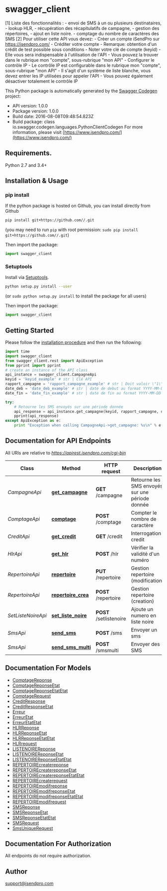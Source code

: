 # swagger_client
[1] Liste des fonctionnalités : - envoi de SMS à un ou plusieurs destinataires, - lookup HLR, - récupération des récapitulatifs de campagne, - gestion des répertoires, - ajout en liste noire. - comptage du nombre de caractères des SMS  [2] Pour utiliser cette API vous devez: - Créer un compte iSendPro sur https://isendpro.com/ - Créditer votre compte      - Remarque: obtention d'un crédit de test possible sous conditions - Noter votre clé de compte (keyid)   - Elle vous sera indispensable à l'utilisation de l'API   - Vous pouvez la trouver dans le rubrique mon \"compte\", sous-rubrique \"mon API\" - Configurer le contrôle IP   - Le contrôle IP est configurable dans le rubrique mon \"compte\", sous-rubrique \"mon API\"   - Il s'agit d'un système de liste blanche, vous devez entrer les IP utilisées pour appeler l'API   - Vous pouvez également désactiver totalement le contrôle IP 

This Python package is automatically generated by the [Swagger Codegen](https://github.com/swagger-api/swagger-codegen) project:

- API version: 1.0.0
- Package version: 1.0.0
- Build date: 2016-08-08T09:48:54.823Z
- Build package: class io.swagger.codegen.languages.PythonClientCodegen
For more information, please visit [https://www.isendpro.com/](https://www.isendpro.com/)

## Requirements.

Python 2.7 and 3.4+

## Installation & Usage
### pip install

If the python package is hosted on Github, you can install directly from Github

```sh
pip install git+https://github.com//.git
```
(you may need to run `pip` with root permission: `sudo pip install git+https://github.com//.git`)

Then import the package:
```python
import swagger_client 
```

### Setuptools

Install via [Setuptools](http://pypi.python.org/pypi/setuptools).

```sh
python setup.py install --user
```
(or `sudo python setup.py install` to install the package for all users)

Then import the package:
```python
import swagger_client
```

## Getting Started

Please follow the [installation procedure](#installation--usage) and then run the following:

```python
import time
import swagger_client
from swagger_client.rest import ApiException
from pprint import pprint
# create an instance of the API class
api_instance = swagger_client.CampagneApi
keyid = 'keyid_example' # str | Clé API
rapport_campagne = 'rapport_campagne_example' # str | Doit valoir \"1\"
date_deb = 'date_deb_example' # str | date de debut au format YYYY-MM-DD hh:mm
date_fin = 'date_fin_example' # str | date de fin au format YYYY-MM-DD hh:mm

try:
    # Retourne les SMS envoyés sur une période donnée
    api_response = api_instance.get_campagne(keyid, rapport_campagne, date_deb, date_fin)
    pprint(api_response)
except ApiException as e:
    print "Exception when calling CampagneApi->get_campagne: %s\n" % e

```

## Documentation for API Endpoints

All URIs are relative to *https://apirest.isendpro.com/cgi-bin*

Class | Method | HTTP request | Description
------------ | ------------- | ------------- | -------------
*CampagneApi* | [**get_campagne**](docs/CampagneApi.md#get_campagne) | **GET** /campagne | Retourne les SMS envoyés sur une période donnée
*ComptageApi* | [**comptage**](docs/ComptageApi.md#comptage) | **POST** /comptage | Compter le nombre de caractère 
*CreditApi* | [**get_credit**](docs/CreditApi.md#get_credit) | **GET** /credit | Interrogation credit
*HlrApi* | [**get_hlr**](docs/HlrApi.md#get_hlr) | **POST** /hlr | Vérifier la validité d&#39;un numéro
*RepertoireApi* | [**repertoire**](docs/RepertoireApi.md#repertoire) | **PUT** /repertoire | Gestion repertoire (modification)
*RepertoireApi* | [**repertoire_crea**](docs/RepertoireApi.md#repertoire_crea) | **POST** /repertoire | Gestion repertoire (creation)
*SetListeNoireApi* | [**set_liste_noire**](docs/SetListeNoireApi.md#set_liste_noire) | **POST** /setlistenoire | Ajoute un numero en liste noire
*SmsApi* | [**send_sms**](docs/SmsApi.md#send_sms) | **POST** /sms | Envoyer un sms
*SmsApi* | [**send_sms_multi**](docs/SmsApi.md#send_sms_multi) | **POST** /smsmulti | Envoyer des SMS


## Documentation For Models

 - [ComptageReponse](docs/ComptageReponse.md)
 - [ComptageReponseEtat](docs/ComptageReponseEtat.md)
 - [ComptageReponseEtatEtat](docs/ComptageReponseEtatEtat.md)
 - [ComptageRequest](docs/ComptageRequest.md)
 - [CreditResponse](docs/CreditResponse.md)
 - [CreditResponseEtat](docs/CreditResponseEtat.md)
 - [Erreur](docs/Erreur.md)
 - [ErreurEtat](docs/ErreurEtat.md)
 - [ErreurEtatEtat](docs/ErreurEtatEtat.md)
 - [HLRReponse](docs/HLRReponse.md)
 - [HLRReponseEtat](docs/HLRReponseEtat.md)
 - [HLRReponseEtatEtat](docs/HLRReponseEtatEtat.md)
 - [HLRrequest](docs/HLRrequest.md)
 - [LISTENOIREReponse](docs/LISTENOIREReponse.md)
 - [LISTENOIREReponseEtat](docs/LISTENOIREReponseEtat.md)
 - [LISTENOIREReponseEtatEtat](docs/LISTENOIREReponseEtatEtat.md)
 - [REPERTOIREcreatereponse](docs/REPERTOIREcreatereponse.md)
 - [REPERTOIREcreatereponseEtat](docs/REPERTOIREcreatereponseEtat.md)
 - [REPERTOIREcreatereponseEtatEtat](docs/REPERTOIREcreatereponseEtatEtat.md)
 - [REPERTOIREcreaterequest](docs/REPERTOIREcreaterequest.md)
 - [REPERTOIREmodifreponse](docs/REPERTOIREmodifreponse.md)
 - [REPERTOIREmodifreponseEtat](docs/REPERTOIREmodifreponseEtat.md)
 - [REPERTOIREmodifreponseEtatEtat](docs/REPERTOIREmodifreponseEtatEtat.md)
 - [REPERTOIREmodifrequest](docs/REPERTOIREmodifrequest.md)
 - [SMSReponse](docs/SMSReponse.md)
 - [SMSReponseEtat](docs/SMSReponseEtat.md)
 - [SMSReponseEtatEtat](docs/SMSReponseEtatEtat.md)
 - [SMSRequest](docs/SMSRequest.md)
 - [SmsUniqueRequest](docs/SmsUniqueRequest.md)


## Documentation For Authorization

 All endpoints do not require authorization.


## Author

support@isendpro.com

